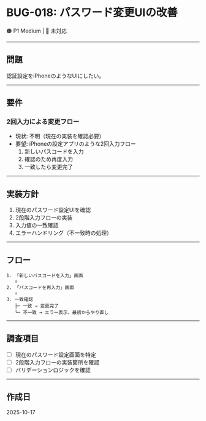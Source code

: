 # BUG-018: パスワード変更UIの改善

🟠 P1 Medium | 🔄 未対応

---

## 問題

認証設定をiPhoneのようなUIにしたい。

---

## 要件

### 2回入力による変更フロー

- 現状: 不明（現在の実装を確認必要）
- 要望: iPhoneの設定アプリのような2回入力フロー
  1. 新しいパスコードを入力
  2. 確認のため再度入力
  3. 一致したら変更完了

---

## 実装方針

1. 現在のパスワード設定UIを確認
2. 2段階入力フローの実装
3. 入力値の一致確認
4. エラーハンドリング（不一致時の処理）

---

## フロー

```
1. 「新しいパスコードを入力」画面
   ↓
2. 「パスコードを再入力」画面
   ↓
3. 一致確認
   ├─ 一致 → 変更完了
   └─ 不一致 → エラー表示、最初からやり直し
```

---

## 調査項目

- [ ] 現在のパスワード設定画面を特定
- [ ] 2段階入力フローの実装箇所を確認
- [ ] バリデーションロジックを確認

---

## 作成日

2025-10-17

